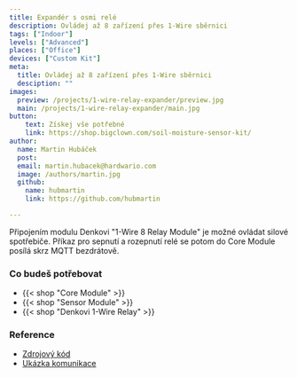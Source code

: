 ```yaml
---
title: Expandér s osmi relé
description: Ovládej až 8 zařízení přes 1-Wire sběrnici
tags: ["Indoor"]
levels: ["Advanced"]
places: ["Office"]
devices: ["Custom Kit"]
meta:
  title: Ovládej až 8 zařízení přes 1-Wire sběrnici
  desciption: ""
images:
  preview: /projects/1-wire-relay-expander/preview.jpg
  main: /projects/1-wire-relay-expander/main.jpg
button:
    text: Získej vše potřebné
    link: https://shop.bigclown.com/soil-moisture-sensor-kit/
author:
  name: Martin Hubáček
  post:
  email: martin.hubacek@hardwario.com
  image: /authors/martin.jpg
  github:
    name: hubmartin
    link: https://github.com/hubmartin

---
```


Připojením modulu Denkovi "1-Wire 8 Relay Module" je možné ovládat silové spotřebiče. Příkaz pro sepnutí a rozepnutí relé se potom do Core Module posílá skrz MQTT bezdrátově.

### Co budeš potřebovat

* {{< shop "Core Module" >}}
* {{< shop "Sensor Module" >}}
* {{< shop "Denkovi 1-Wire Relay" >}}


### Reference

* [Zdrojový kód](https://github.com/blavka/bcf-denkovi-1wire-relay)
* [Ukázka komunikace](https://github.com/bigclownlabs/bcf-sdk/tree/master/_examples/onewire-relay)
